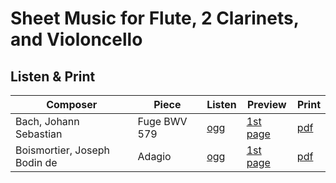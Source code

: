 # Sheet Music for Flute, 2 Clarinets, and Violoncello

## Listen & Print

Composer | Piece | Listen | Preview | Print
-------- | ----- | ------ | ------- | -----
Bach, Johann Sebastian | Fuge BWV 579 | [ogg](http://cellist.bplaced.net/ogg/Bach,%20Johann%20Sebastian/bach_fuge_bwv_579.ogg) | [1st page](https://raw.githubusercontent.com/cellist/Lilypond-Sheet-Music/master/Fl%2C%20Klar%2C%20Klar%2C%20Vlc/Bach%2C%20Johann%20Sebastian/Fuge%20BWV%20579/preview.png) | [pdf](https://github.com/cellist/Lilypond-Sheet-Music/raw/master/Fl%2C%20Klar%2C%20Klar%2C%20Vlc/Bach%2C%20Johann%20Sebastian/Fuge%20BWV%20579/bach_fuge_bwv_579.pdf)
Boismortier, Joseph Bodin de | Adagio | [ogg](http://cellist.bplaced.net/ogg/Boismortier,%20Joseph%20Bodin%20de/boismortier_adagio.ogg) | [1st page](https://raw.githubusercontent.com/cellist/Lilypond-Sheet-Music/master/Fl%2C%20Klar%2C%20Klar%2C%20Vlc/Boismortier%2C%20Joseph%20Bodin%20de/Adagio/preview.png) | [pdf](https://github.com/cellist/Lilypond-Sheet-Music/raw/master/Fl%2C%20Klar%2C%20Klar%2C%20Vlc/Boismortier%2C%20Joseph%20Bodin%20de/Adagio/boismortier_adagio.pdf)
